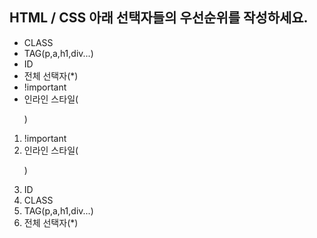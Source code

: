 ## HTML / CSS 아래 선택자들의 우선순위를 작성하세요.

- CLASS
- TAG(p,a,h1,div...)
- ID
- 전체 선택자(\*)
- !important
- 인라인 스타일(<p style="...">)

1. !important
2. 인라인 스타일(<p style="...">)
3. ID
4. CLASS
5. TAG(p,a,h1,div...)
6. 전체 선택자(\*)
